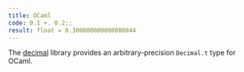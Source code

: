 ```yaml
---
title: OCaml
code: 0.1 +. 0.2;;
result: float = 0.300000000000000044
---
```


The [decimal](opam.ocaml.org/packages/decimal/) library provides an arbitrary-precision `Decimal.t` type for OCaml.
